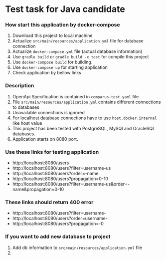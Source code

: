 # Test task for Java candidate

### How start this application by docker-compose
1. Download this project to local machine
2. Actualize `src/main/resources/application.yml` file for database connection 
3. Actualize `docker-compose.yml` file (actual database information)
4. Use `gradle build` or `gradle build -x test` for compile this project
5. Use `docker-compose build` for building.
6. Use `docker-compose up` for starting application
7. Check application by bellow links

### Description
1. OpenApi Specification is contained in `comparus-test.yaml` file
2. File `src/main/resources/application.yml` contains different connections to databases
3. Unavailable connections is ignored
4. For localhost database connections have to use `host.docker.internal` like host value 
5. This project has been tested with PostgreSQL, MySQl and OracleSQL databases.
6. Application starts on 8080 port.

### Use these links for testing application
 - http://localhost:8080/users
 - http://localhost:8080/users?filter=username-us
 - http://localhost:8080/users?order=-name
 - http://localhost:8080/users?propagation=0-10
 - http://localhost:8080/users?filter=username-us&order=-name&propagation=0-10
### These links should return 400 error
 - http://localhost:8080/users?filter=username-
 - http://localhost:8080/users?order=username-
 - http://localhost:8080/users?propagation=-0

### If you want to add new database to project
1. Add db information to `src/main/resources/application.yml` file
2. 
